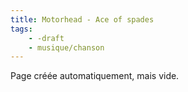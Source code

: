 ```yaml
---
title: Motorhead - Ace of spades
tags:
    - -draft
    - musique/chanson
---
```


Page créée automatiquement, mais vide.
